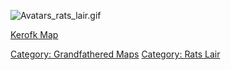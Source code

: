 ![](Avatars_rats_lair.gif "Avatars_rats_lair.gif")

[Kerofk Map](Kerofk_Map "wikilink")

[Category: Grandfathered Maps](Category:_Grandfathered_Maps "wikilink")
[Category: Rats Lair](Category:_Rats_Lair "wikilink")

